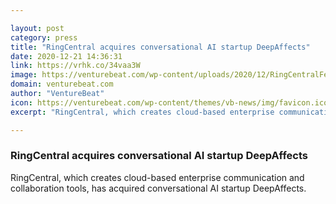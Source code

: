 ```yaml
---

layout: post
category: press
title: "RingCentral acquires conversational AI startup DeepAffects"
date: 2020-12-21 14:36:31
link: https://vrhk.co/34vaa3W
image: https://venturebeat.com/wp-content/uploads/2020/12/RingCentralFeat.png?w=1200&strip=all
domain: venturebeat.com
author: "VentureBeat"
icon: https://venturebeat.com/wp-content/themes/vb-news/img/favicon.ico
excerpt: "RingCentral, which creates cloud-based enterprise communication and collaboration tools, has acquired conversational AI startup DeepAffects. "

---
```


### RingCentral acquires conversational AI startup DeepAffects

RingCentral, which creates cloud-based enterprise communication and collaboration tools, has acquired conversational AI startup DeepAffects. 